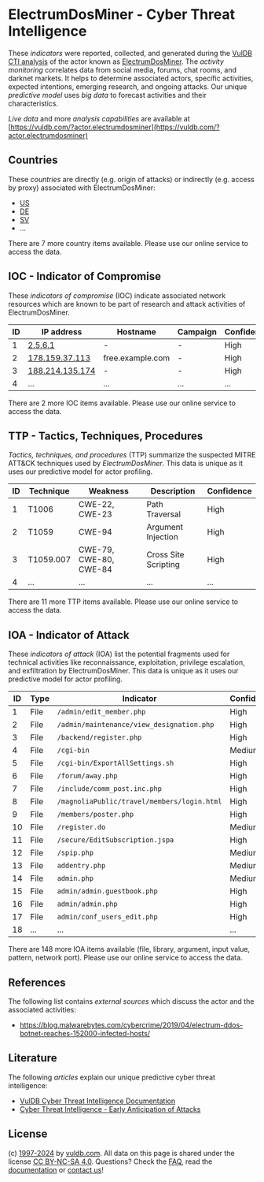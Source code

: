# ElectrumDosMiner - Cyber Threat Intelligence

These _indicators_ were reported, collected, and generated during the [VulDB CTI analysis](https://vuldb.com/?kb.cti) of the actor known as [ElectrumDosMiner](https://vuldb.com/?actor.electrumdosminer). The _activity monitoring_ correlates data from social media, forums, chat rooms, and darknet markets. It helps to determine associated actors, specific activities, expected intentions, emerging research, and ongoing attacks. Our unique _predictive model_ uses _big data_ to forecast activities and their characteristics.

_Live data_ and more _analysis capabilities_ are available at [https://vuldb.com/?actor.electrumdosminer](https://vuldb.com/?actor.electrumdosminer)

## Countries

These _countries_ are directly (e.g. origin of attacks) or indirectly (e.g. access by proxy) associated with ElectrumDosMiner:

* [US](https://vuldb.com/?country.us)
* [DE](https://vuldb.com/?country.de)
* [SV](https://vuldb.com/?country.sv)
* ...

There are 7 more country items available. Please use our online service to access the data.

## IOC - Indicator of Compromise

These _indicators of compromise_ (IOC) indicate associated network resources which are known to be part of research and attack activities of ElectrumDosMiner.

ID | IP address | Hostname | Campaign | Confidence
-- | ---------- | -------- | -------- | ----------
1 | [2.5.6.1](https://vuldb.com/?ip.2.5.6.1) | - | - | High
2 | [178.159.37.113](https://vuldb.com/?ip.178.159.37.113) | free.example.com | - | High
3 | [188.214.135.174](https://vuldb.com/?ip.188.214.135.174) | - | - | High
4 | ... | ... | ... | ...

There are 2 more IOC items available. Please use our online service to access the data.

## TTP - Tactics, Techniques, Procedures

_Tactics, techniques, and procedures_ (TTP) summarize the suspected MITRE ATT&CK techniques used by _ElectrumDosMiner_. This data is unique as it uses our predictive model for actor profiling.

ID | Technique | Weakness | Description | Confidence
-- | --------- | -------- | ----------- | ----------
1 | T1006 | CWE-22, CWE-23 | Path Traversal | High
2 | T1059 | CWE-94 | Argument Injection | High
3 | T1059.007 | CWE-79, CWE-80, CWE-84 | Cross Site Scripting | High
4 | ... | ... | ... | ...

There are 11 more TTP items available. Please use our online service to access the data.

## IOA - Indicator of Attack

These _indicators of attack_ (IOA) list the potential fragments used for technical activities like reconnaissance, exploitation, privilege escalation, and exfiltration by ElectrumDosMiner. This data is unique as it uses our predictive model for actor profiling.

ID | Type | Indicator | Confidence
-- | ---- | --------- | ----------
1 | File | `/admin/edit_member.php` | High
2 | File | `/admin/maintenance/view_designation.php` | High
3 | File | `/backend/register.php` | High
4 | File | `/cgi-bin` | Medium
5 | File | `/cgi-bin/ExportAllSettings.sh` | High
6 | File | `/forum/away.php` | High
7 | File | `/include/comm_post.inc.php` | High
8 | File | `/magnoliaPublic/travel/members/login.html` | High
9 | File | `/members/poster.php` | High
10 | File | `/register.do` | Medium
11 | File | `/secure/EditSubscription.jspa` | High
12 | File | `/spip.php` | Medium
13 | File | `addentry.php` | Medium
14 | File | `admin.php` | Medium
15 | File | `admin/admin.guestbook.php` | High
16 | File | `admin/admin.php` | High
17 | File | `admin/conf_users_edit.php` | High
18 | ... | ... | ...

There are 148 more IOA items available (file, library, argument, input value, pattern, network port). Please use our online service to access the data.

## References

The following list contains _external sources_ which discuss the actor and the associated activities:

* https://blog.malwarebytes.com/cybercrime/2019/04/electrum-ddos-botnet-reaches-152000-infected-hosts/

## Literature

The following _articles_ explain our unique predictive cyber threat intelligence:

* [VulDB Cyber Threat Intelligence Documentation](https://vuldb.com/?kb.cti)
* [Cyber Threat Intelligence - Early Anticipation of Attacks](https://www.scip.ch/en/?labs.20201022)

## License

(c) [1997-2024](https://vuldb.com/?kb.changelog) by [vuldb.com](https://vuldb.com/?kb.about). All data on this page is shared under the license [CC BY-NC-SA 4.0](https://creativecommons.org/licenses/by-nc-sa/4.0/). Questions? Check the [FAQ](https://vuldb.com/?kb.faq), read the [documentation](https://vuldb.com/?kb) or [contact us](https://vuldb.com/?contact)!
